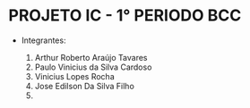 ﻿# PROJETO IC - 1° PERIODO BCC

- Integrantes:
  
    1. Arthur Roberto Araújo Tavares
    2. Paulo Vinicius da Silva Cardoso
    3. Vinicius Lopes Rocha
    4. Jose Edilson Da Silva Filho
    6. 
